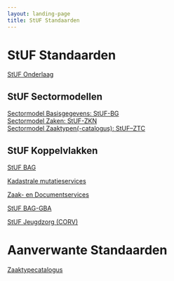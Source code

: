 ```yaml
---
layout: landing-page
title: StUF Standaarden
---
```

# StUF Standaarden
[StUF Onderlaag](https://vng-realisatie.github.io/StUF-onderlaag/)
## StUF Sectormodellen
[Sectormodel Basisgegevens: StUF-BG](https://vng-realisatie.github.io/StUF-BG/)<br/>
[Sectormodel Zaken: StUF-ZKN](https://vng-realisatie.github.io/StUF-ZKN/)<br/>
[Sectormodel Zaaktypen(-catalogus): StUF–ZTC](https://vng-realisatie.github.io/StUF-ZTC/)<br/>
<!--[Sectormodel Geo: StUF Geo IMGeo]()<br/>
[Sectormodel HR: StUF-HR]()<br/>
[Sectormodel e-Formulieren: StUF-EF]()<br/>
[Sectormodel WOZ: StUF-WOZ]()<br/>
[Sectormodel RIHa: StUF-RIHa]()-->
## StUF Koppelvlakken
<!--[RSGB Bevragingen]()<br/>-->
[StUF BAG](https://vng-realisatie.github.io/StUF-BAG/)<br/>
<!--[LV Adressen en Gebouwen (LV BAG)]()<br/>-->
[Kadastrale mutatieservices](https://vng-realisatie.github.io/Kadastrale-mutatieservices/)<br/>
<!--[LV Wet Kenbaarheid Publiekrechtelijke Beperkingen]()<br/>-->
[Zaak- en Documentservices](https://vng-realisatie.github.io/Zaak-en-Documentservices/)<br/>
<!--[Documentcreatieservices](https://melsk-r.github.io/Documentcreatie-services/)<br/><br/>
[Prefill eFormulierservices]()<br/>-->
[StUF BAG-GBA](https://vng-realisatie.github.io/StUF-BAG-GBA)
<!--[Wabo-BAG services]()<br/>
[Toezicht- en Handhavenservices]()<br/>
[StUF-Geo BAG]()<br/>
[LV Omgevingsloket]()<br/>-->
[StUF Jeugdzorg (CORV)](https://vng-realisatie.github.io/StUF-Jeugdzorg/)<br/>
<!--[Regie- en zaakservices]()<br/>
[StUF-GGk berichtenvelop ISD-Keten]()<br/>
[Participatieladder]()<br/>
[Kinderopvang]()
[Koppelvlak Betalen- en Invorderenservices]()-->
# Aanverwante Standaarden
[Zaaktypecatalogus](https://vng-realisatie.github.io/Zaaktypecatalogus/)<br/>
